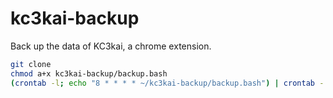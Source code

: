 # kc3kai-backup
Back up the data of KC3kai, a chrome extension.


```bash
git clone
chmod a+x kc3kai-backup/backup.bash
(crontab -l; echo "8 * * * * ~/kc3kai-backup/backup.bash") | crontab -
```
